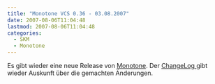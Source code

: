```yaml
---
title: "Monotone VCS 0.36 - 03.08.2007"
date: 2007-08-06T11:04:48
lastmod: 2007-08-06T11:04:48
categories:
  - SKM
  - Monotone
---
```

Es gibt wieder eine neue Release von <a href="http://monotone.ca">Monotone</a>. Der <a href="http://monotone.ca/NEWS">ChangeLog </a> gibt wieder Auskunft über die gemachten Änderungen.

